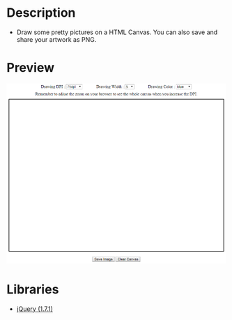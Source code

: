 # Description
* Draw some pretty pictures on a HTML Canvas. You can also save and share your artwork as PNG.

# Preview
![alt text](https://github.com/RuanF69/drawable_canvas/blob/master/readme_resources/drawable_canvas.PNG "Preview of Canvas window")

# Libraries
* [jQuery (1.7.1)](https://ajax.googleapis.com/ajax/libs/jquery/1.7.1/jquery.min.js)
